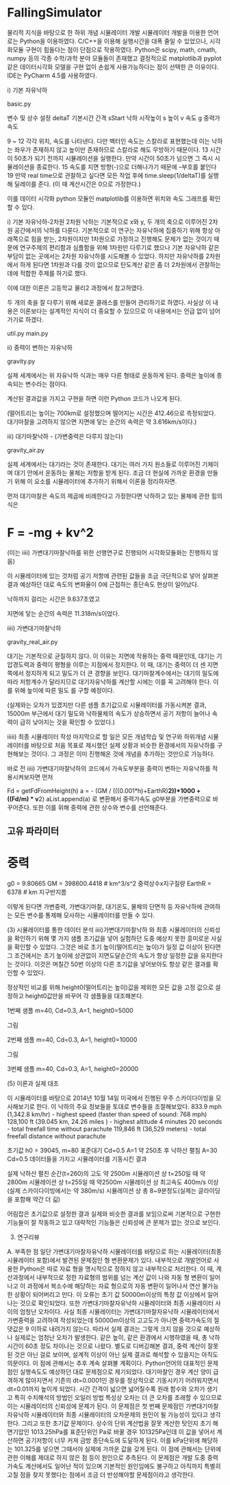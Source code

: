 # FallingSimulator



물리적 지식을 바탕으로 한 하위 개념 시뮬레이터 개발
 시뮬레이터 개발을 이용한 언어로는 Python을 이용하였다. C/C++을 이용해 실행시간을 대폭 줄일 수 있었으나, 시각화모듈 구현이 힘들다는 점이 단점으로 작용하였다. Python은 scipy, math, cmath, numpy 등의 각종 수학/과학 분야 모듈들이 존재했고 결정적으로 matplotlib과 pyplot 같은 데이터시각화 모델을 구현 없이 손쉽게 사용가능하다는 점이 선택한 큰 이유이다. 
 IDE는 PyCharm 4.5를 사용하였다.

 i) 기본 자유낙하

basic.py

 변수 및 상수 설정
deltaT 기본시간 간격
sStart 낙하 시작높이
s 높이
v 속도
g 중력가속도

9 ~ 12 각각 위치, 속도를 나타낸다. 다만 벡터인 속도는 스칼라로 표현했는데 이는 낙하는 좌우가 존재하지 않고 높이만 존재하므로 스칼라로 해도 무방하기 때문이다. 
13 시간이 50초가 되기 전까지 시뮬레이션을 실행한다. 만약 시간이 50초가 넘으면 그 즉시 시뮬레이션을 종료한다. 
15 속도를 지면 방향(-)으로 더해나가기 때문에 –부호를 붙인다
19 만약 real time으로 관찰하고 싶다면 모든 작업 후에 time.sleep(1/deltaT)를 실행해 딜레이를 준다. (이 때 계산시간은 0으로 가정한다.)

 이를 데이터 시각화 python 모듈인 matplotlib를 이용하면 위치와 속도 그래프를 확인할 수 있다. 


 i) 기본 자유낙하-2차원
 2차원 낙하는 기본적으로 x와 y, 두 개의 축으로 이루어진 2차원 공간에서의 낙하를 다룬다. 기본적으로 이 연구는 자유낙하에 집중하기 위해 항상 아래쪽으로 힘을 받는, 2차원이지만 1차원으로 가정하고 진행해도 문제가 없는 것이기 때문에 연구주제의 편리함과 심플함을 위해 1차원만 다루기로 했으나 기본 자유낙하 같은 부담이 없는 곳에서는 2차원 자유낙하를 시도해볼 수 있었다. 하지만 자유낙하를 2차원에서 하게 된다면 1차원과 다를 것이 없으므로 탄도계산 같은 좀 더 2차원에서 관찰하는 데에 적합한 주제를 하기로 했다.

 이에 대한 이론은 고등학교 물리2 과정에서 참고하였다. 

 두 개의 축을 잘 다루기 위해 새로운 클래스를 만들어 관리하기로 하였다. 사실상 이 내용은 이론보다는 설계적인 지식이 더 중요할 수 있으므로 이 내용에서는 언급 없이 넘어가기로 하겠다. 

util.py
main.py


ii) 중력이 변하는 자유낙하

gravity.py

실제 세계에서는 위 자유낙하 식과는 매우 다른 형태로 운동하게 된다. 중력은 높이에 종속되는 변수라는 점이다.

 계산된 결과값을 가지고 구현을 하면 이런 Python 코드가 나오게 된다.

 (떨어트리는 높이는 700km로 설정했으며 떨어지는 시간은 412.46으로 측정되었다. 
  대기마찰을 고려하지 않으면 지면에 닿는 순간의 속력은 약 3.616km/s이다.)


 iii) 대기마찰낙하 - (가변중력은 다루지 않는다)
 
 gravity_air.py
 
 실제 세계에서는 대기라는 것이 존재한다. 대기는 여러 가지 원소들로 이루어진 기체이며 대기 안에서 운동하는 물체는 저항을 받게 된다. 조금 더 현실에 가까운 환경을 만들기 위해 이 요소를 시뮬레이터에 추가하기 위해서 이론을 정리하자면.

먼저 대기마찰은 속도의 제곱에 비례한다고 가정한다면 낙하하고 있는 물체에 관한 힘의 식은

# F = -mg + kv^2


(이는 iiii) 가변대기마찰낙하를 위한 선행연구로 진행되어 시각화모듈화는 진행하지 않음)

이 시뮬레이터에 있는 것처럼 공기 저항에 관련된 값들을 조금 극단적으로 넣어 살펴본 결과 예상하던 대로 속도의 변화율이 0에 근접하는 종단속도 현상이 일어났다.

낙하까지 걸리는 시간은 9.637초였고


지면에 닿는 순간의 속력은 11.318m/s이었다.

 iiii) 가변대기마찰낙하
 
 gravity_real_air.py
 
대기는 기본적으로 균질하지 않다. 이 이유는 지면에 작용하는 중력 때문인데, 대기는 기압경도력과 중력이 평형을 이루는 지점에서 정지한다. 이 때, 대기는 중력이 더 센 지면 쪽에서 정지하게 되고 밀도가 더 큰 경향을 보인다.
 대기마찰계수에서는 대기의 밀도에 따라 저항계수가 달라지므로 대기자유낙하를 계산할 시에는 이를 꼭 고려해야 한다. 
이를 위해 높이에 따른 밀도 를 구할 예정이다.

(실제와는 오차가 있겠지만 다른 샘플 초기값으로 시뮬레이터를 가동시켜본 결과, 15000m 부근에서 대기 밀도와 낙하물체의 속도가 상승하면서 공기 저항이 늘어나 속력이 급히 낮아지는 것을 확인할 수 있었다.)

 iiiii) 최종 시뮬레이터 작성
 마지막으로 할 일은 모든 개념학습 및 연구와 하위개념 시뮬레이터를 바탕으로 처음 목표로 제시했던 실제 상황과 비슷한 환경에서의 자유낙하를 구현해보는 것이다. 그 과정은 이미 진행해온 것에 개념을 추가하는 것만으로 가능하다.

 바로 전 iiii) 가변대기마찰낙하의 코드에서 가속도부분을 중력이 변하는 자유낙하를 적용시켜보자면 먼저

 Fd = getFdFromHeight(h)
    a = - (GM / (((0.001*h)+EarthR)**2))*1000 + ((Fd/m) * v**2)
    aList.append(a)
로 변환해서 중력가속도 g0부분을 가변중력으로 바꾸어준다.
또한 이를 위해 중력에 관한 상수와 변수를 선언해준다.

## 고유 파라미터
# 중력
g0 = 9.80665
GM = 398600.4418    # km^3/s^2 중력상수x지구질량
EarthR = 6378       # km       지구반지름

이렇게 된다면 가변중력, 가변대기마찰, 대기온도, 물체의 단면적 등 자유낙하에 관여하는 모든 변수를 통제해 모사하는 시뮬레이터를 만들 수 있다.

(3) 시뮬레이터를 통한 데이터 분석
 iiii)가변대기마찰낙하 와 최종 시뮬레이터의 신뢰성을 확인하기 위해 몇 가지 샘플 초기값을 넣어 실험하던 도중 예상치 못한 흥미로운 사실을 확인할 수 있었다.
 그것은 바로 초기 높이(떨어트리는 높이)가 일정 값 이상이 된다면 그 조건에서는 초기 높이에 상관없이 지면도달순간의 속도가 항상 일정한 값을 유지한다는 것이다. 이것은 며칠간 50번 이상의 다른 초기값을 넣어보아도 항상 같은 결과를 확인할 수 있었다.

정상적인 비교를 위해 height0(떨어트리는 높이)값을 제외한 모든 값을 고정 값으로 설정하고 height0값만을 바꾸어 각 샘플들을 대조해본다.

1번째 샘플
 m=40, Cd=0.3, A=1, height0=5000

그림  

2번째 샘플
 m=40, Cd=0.3, A=1, height0=10000

그림  

3번째 샘플
 m=40, Cd=0.3, A=1, height0=20000
 

(5) 이론과 실제 대조

 이 시뮬레이터를 바탕으로 2014년 10월 14일 미국에서 진행된 우주 스카이다이빙을 모사해보기로 한다.
 이 낙하의 주요 정보들을 토대로 변수들을 조절해보았다.
833.9 mph (1,342.8 km/hr) - highest speed (faster than speed of sound: 768 mph)
128,100 ft (39.045 km, 24.26 miles ) - highest altitude
4 minutes 20 seconds - total freefall time without parachute
119,846 ft (36,529 meters) - total freefall distance without parachute

초기값 
h0 = 39045, m=80
표준대기
Cd=0.5
A=1
약 250초 후 낙하산 펼침
	A=30
	Cd=0.5
데이터들을 가지고 시뮬레이터를 기동시킨 결과

실제 낙하산 펼친 순간(t=260)의 고도 약 2500m
시뮬레이션 상 t=250일 때 약2800m
시뮬레이션 상 t=255일 때 약2500m
시뮬레이션 상 최고속도 400m/s 이상(실제 스카이다이빙에서는 약 380m/s)
시뮬레이션 상 총 8~9분정도(실제는 글라이딩을 포함해 약간 더 긺)

 어림잡은 초기값으로 설정한 결과 실제와 비슷한 결과를 보임으로써 기본적으로 구현한 기능들이 잘 작동하고 있고 대략적인 기능들은 신뢰성에 큰 문제가 없는 것으로 보인다.

3. 연구리뷰

 A. 부족한 점
 일단 가변대기마찰자유낙하 시뮬레이터를 바탕으로 하는 시뮬레이터(최종 시뮬레이터 포함)에서 발견된 문제점인 형 변환문제가 있다. 내부적으로 개발언어로 사용한 Python은 따로 자료 형을 명시적으로 정하지 않고 내부적으로 처리한다. 이 때, 계산과정에서 내부적으로 정한 자료형의 범위를 넘는 계산 값이 나와 자동 형 변환이 일어나고 이 과정에서 복소수에 해당하는 자료 형으로의 자동 변환이 일어나서 연산 불가능한 상황이 되어버리고 만다. 이 오류는 초기 값 50000m이상의 특정 값 이상에서 일어나는 것으로 확인되었다.
 또한 가변대기마찰자유낙하 시뮬레이터와 최종 시뮬레이터 사이의 엄청난 오차이다. 사실 최종 시뮬레이터는 가변대기마찰자유낙하 시뮬레이터에서 가변중력을 고려하여 작성되었는데 50000m이상의 고고도가 아니면 중력가속도의 절댓값은 9 이하로 내려가지 않는다. 따라서 실제 결과는 그렇게 크지 않을 것으로 예상하나 실제로는 엄청난 오차가 발생한다. 같은 높이, 같은 환경에서 시행하였을 때, 총 낙하시간이 60초 정도 차이나는 것으로 나왔다. 별도로 디버깅해본 결과, 중력 계산이 잘못된 것은 아닌 걸로 보이며, 설계적 이상이 아닌 실제 결과로 해석할 수 있을지는 아직도 의문이다. 이 점에 관해서는 추후 계속 살펴볼 계획이다.
 Python언어의 대표적인 문제점인 실행속도도 예상하던 대로 문제점으로 제기되었다. 대기마찰인 경우 계산 양이 급격하게 많아지면서 기존의 dt=0.0001인 경우를 정상적으로 기동시키기 어려워지면서 dt=0.01까지 높이게 되었다. 시간 간격이 넓으면 넓어질수록 원래 함수와 오차가 생기고 특히 수치해석의 방법인 오일러 방법 특성상 오차는 더 큰 오차를 초래할 수 있으므로 이는 시뮬레이터의 신뢰성에 문제가 된다. 이 문제점은 첫 번째 문제점인 가변대기마찰자유낙하 시뮬레이터와 최종 시뮬레이터의 오차문제의 원인이 될 가능성이 있다고 생각한다.
 그리고 또한 초기값 문제이다. 상수의 단위 계산법을 잘못 계산한 탓인지 초기 해면기압인 1013.25hPa를 표준단위인 Pa로 바꿀 경우 101325Pa인데 이 값을 넣어서 계산하면 공기저항이 너무 커져 금방 종단속도에 도달하게 된다. 이를 kPa단위에 해당하는 101.325를 넣으면 그때서야 실제에 가까운 값을 갖게 된다. 이 점에 관해서는 단위에 관한 이해를 제대로 하지 않은 점 등이 원인으로 추측된다. 이 문제점은 개발 도중 중력가속도 계산에서도 일어난 적이 있으며 기본적인 원인임에도 불구하고 아직까지 특별히 고칠 점을 찾지 못했다는 점에서 조금 더 반성해야할 문제점이라고 생각한다.
